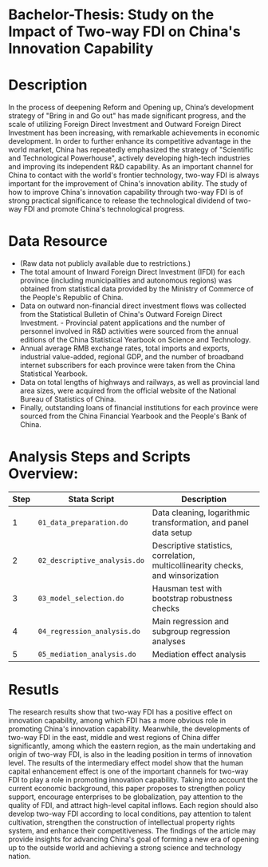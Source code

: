 # Bachelor-Thesis: Study on the Impact of Two-way FDI on China's Innovation Capability

# Description
In the process of deepening Reform and Opening up, China’s development strategy of "Bring in and Go out" has made significant progress, and the scale of utilizing Foreign Direct Investment and Outward Foreign Direct Investment has been increasing, with remarkable achievements in economic development. In order to further enhance its competitive advantage in the world market, China has repeatedly emphasized the strategy of "Scientific and Technological Powerhouse", actively developing high-tech industries and improving its independent R&D capability. As an important channel for China to contact with the world's frontier technology, two-way FDI is always important for the improvement of China's innovation ability. The study of how to improve China's innovation capability through two-way FDI is of strong practical significance to release the technological dividend of two-way FDI and promote China's technological progress.

# Data Resource
- (Raw data not publicly available due to restrictions.)
- The total amount of Inward Foreign Direct Investment (IFDI) for each province (including municipalities and autonomous regions) was obtained from statistical data provided by the Ministry of Commerce of the People's Republic of China.
- Data on outward non-financial direct investment flows was collected from the Statistical Bulletin of China's Outward Foreign Direct Investment. - Provincial patent applications and the number of personnel involved in R&D activities were sourced from the annual editions of the China Statistical Yearbook on Science and Technology.
- Annual average RMB exchange rates, total imports and exports, industrial value-added, regional GDP, and the number of broadband internet subscribers for each province were taken from the China Statistical Yearbook.
- Data on total lengths of highways and railways, as well as provincial land area sizes, were acquired from the official website of the National Bureau of Statistics of China.
- Finally, outstanding loans of financial institutions for each province were sourced from the China Financial Yearbook and the People's Bank of China.

# Analysis Steps and Scripts Overview:

| Step | Stata Script              | Description                                        |
|------|---------------------------|----------------------------------------------------|
| 1    | `01_data_preparation.do`  | Data cleaning, logarithmic transformation, and panel data setup |
| 2    | `02_descriptive_analysis.do`| Descriptive statistics, correlation, multicollinearity checks, and winsorization |
| 3    | `03_model_selection.do`   | Hausman test with bootstrap robustness checks      |
| 4    | `04_regression_analysis.do`| Main regression and subgroup regression analyses  |
| 5    | `05_mediation_analysis.do`| Mediation effect analysis                          |

# Resutls
The research results show that two-way FDI has a positive effect on innovation capability, among which FDI has a more obvious role in promoting China's innovation capability. Meanwhile, the developments of two-way FDI in the east, middle and west regions of China differ significantly, among which the eastern region, as the main undertaking and origin of two-way FDI, is also in the leading position in terms of innovation level. The results of the intermediary effect model show that the human capital enhancement effect is one of the important channels for two-way FDI to play a role in promoting innovation capability. Taking into account the current economic background, this paper proposes to strengthen policy support, encourage enterprises to be globalization, pay attention to the quality of FDI, and attract high-level capital inflows. Each region should also develop two-way FDI according to local conditions, pay attention to talent cultivation, strengthen the construction of intellectual property rights system, and enhance their competitiveness. The findings of the article may provide insights for advancing China's goal of forming a new era of opening up to the outside world and achieving a strong science and technology nation.

